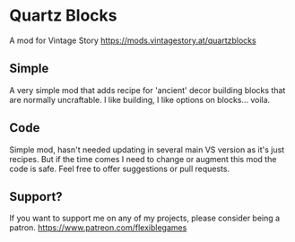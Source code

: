 # Quartz Blocks
A mod for Vintage Story https://mods.vintagestory.at/quartzblocks

## Simple
A very simple mod that adds recipe for 'ancient' decor building blocks that are normally uncraftable. I like building, I like options on blocks... voila.

## Code
Simple mod, hasn't needed updating in several main VS version as it's just recipes. But if the time comes I need to change or augment this mod the code is safe. Feel free to offer suggestions or pull requests.

## Support?
If you want to support me on any of my projects, please consider being a patron.
https://www.patreon.com/flexiblegames